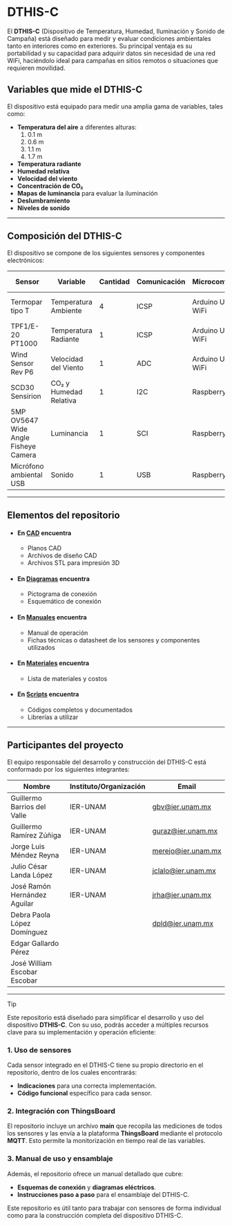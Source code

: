# DTHIS-C

El **DTHIS-C** (Dispositivo de Temperatura, Humedad, Iluminación y Sonido de Campaña) está diseñado para medir y evaluar condiciones ambientales tanto en interiores como en exteriores. Su principal ventaja es su portabilidad y su capacidad para adquirir datos sin necesidad de una red WiFi, haciéndolo ideal para campañas en sitios remotos o situaciones que requieren movilidad.

## Variables que mide el DTHIS-C

El dispositivo está equipado para medir una amplia gama de variables, tales como:

- **Temperatura del aire** a diferentes alturas:
  1. 0.1 m
  2. 0.6 m
  3. 1.1 m
  4. 1.7 m
- **Temperatura radiante**
- **Humedad relativa**
- **Velocidad del viento**
- **Concentración de CO₂**
- **Mapas de luminancia** para evaluar la iluminación
- **Deslumbramiento**
- **Niveles de sonido**

---

## Composición del DTHIS-C

El dispositivo se compone de los siguientes sensores y componentes electrónicos:

| **Sensor**                                    | **Variable**                       | **Cantidad** | **Comunicación** | **Microcontrolador**     | **Acondicionador de señal**  |
|-----------------------------------------------|------------------------------------|--------------|------------------|--------------------------|------------------------------|
| Termopar tipo T                               | Temperatura Ambiente               | 4            | ICSP             | Arduino UNO R4 WiFi      | PWFusion SEN-30007 MAX31856	 |
| TPF1/E-20 PT1000                              | Temperatura Radiante               | 1            | ICSP             | Arduino UNO R4 WiFi      | Adafruit PT1000 RTD-MAX31865 |
| Wind Sensor Rev P6                            | Velocidad del Viento		     | 1            | ADC              | Arduino UNO R4 WiFi      |				 |
| SCD30 Sensirion                               | CO₂ y Humedad Relativa             | 1            | I2C              | Raspberry Pi 4           |				 |
| 5MP OV5647 Wide Angle Fisheye Camera          | Luminancia                         | 1            | SCI              | Raspberry Pi 4           |				 |
| Micrófono ambiental USB                       | Sonido                             | 1            | USB              | Raspberry Pi 4           |                              |


---


## Elementos del repositorio
 
-  #### En [**CAD**](https://github.com/lata-mas/DTHIS-C_JoseRra/tree/main/CAD) encuentra
	-  Planos CAD
	-  Archivos de diseño CAD
	-  Archivos STL para impresión 3D

 - #### En [**Diagramas**](https://github.com/lata-mas/DTHIS-C_JoseRra/tree/main/Diagramas) encuentra
	- Pictograma de conexión
	- Esquemático de conexión

 - #### En [**Manuales**](https://github.com/lata-mas/DTHIS-C_JoseRra/tree/main/Manuales) encuentra
	-  Manual de operación
   	-  Fichas técnicas o datasheet de los sensores y componentes utilizados

 -  #### En [**Materiales**](https://github.com/lata-mas/DTHIS-C_JoseRra/tree/main/Materiales) encuentra
	-  Lista de materiales y costos

 -  #### En [**Scripts**](https://github.com/lata-mas/DTHIS-C_JoseRra/tree/main/Scripts) encuentra
	- Códigos completos y documentados
	- Librerías a utilizar


---


## Participantes del proyecto

El equipo responsable del desarrollo y construcción del DTHIS-C está conformado por los siguientes integrantes:

| **Nombre**                   | **Instituto/Organización** | **Email**             |
|------------------------------|----------------------------|-----------------------|
| Guillermo Barrios del Valle  | IER-UNAM                   | gbv@ier.unam.mx       |
| Guillermo Ramírez Zúñiga     | IER-UNAM                   | guraz@ier.unam.mx     |
| Jorge Luis Méndez Reyna      | IER-UNAM                   | merejo@ier.unam.mx    |
| Julio César Landa López      | IER-UNAM                   | jclalo@ier.unam.mx    |
| José Ramón Hernández Aguilar | IER-UNAM                   | jrha@ier.unam.mx      |
| Debra Paola López Domínguez  |                            | dpld@ier.unam.mx      |
| Edgar Gallardo Pérez         |                            |                       |
| José William Escobar Escobar |                            |                       |

---

> [!Tip]
> Este repositorio está diseñado para simplificar el desarrollo y uso del dispositivo **DTHIS-C**. Con su uso, podrás acceder a múltiples recursos clave para su implementación y operación eficiente:
> 
> ### 1. Uso de sensores
> Cada sensor integrado en el DTHIS-C tiene su propio directorio en el repositorio, dentro de los cuales encontrarás:
> - **Indicaciones** para una correcta implementación.
> - **Código funcional** específico para cada sensor.
>
> ### 2. Integración con ThingsBoard
> El repositorio incluye un archivo **main** que recopila las mediciones de todos los sensores y las envía a la plataforma **ThingsBoard** mediante el protocolo **MQTT**. Esto permite la monitorización en tiempo real de las variables.
>
> ### 3. Manual de uso y ensamblaje
> Además, el repositorio ofrece un manual detallado que cubre:
> - **Esquemas de conexión** y **diagramas eléctricos**.
> - **Instrucciones paso a paso** para el ensamblaje del DTHIS-C.
>
> 
> Este repositorio es útil tanto para trabajar con sensores de forma individual como para la construcción completa del dispositivo DTHIS-C.
